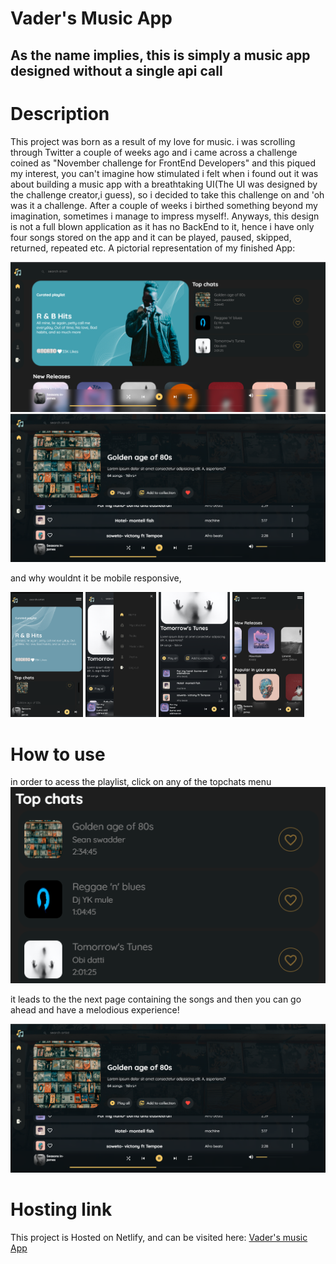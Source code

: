# Vader's Music App

## As the name implies, this is simply a music app designed without a single api call

# Description
This  project was born as a result of my love for music. i was scrolling through Twitter a couple of weeks ago and i came across a challenge coined as "November challenge for FrontEnd Developers" and this piqued my interest, you can't imagine how stimulated i felt when i found out it was about building a music app with a breathtaking UI(The UI was designed by the challenge creator,i guess), so i decided to take this challenge on and 'oh was it a challenge. After a couple of weeks i birthed something beyond my imagination, sometimes i manage to impress myself!.
Anyways, this design is not a full blown application as it has no BackEnd to it, hence i have only four songs stored on the app and it can be played, paused, skipped, returned, repeated etc. 
A pictorial representation of my finished App:

![Desktop View](/src/images/MusicUI.png)
![Desktop View2](/src/images/PlayMusicDesktopUI.png)

and why wouldnt it be mobile responsive,

<img src="src/images/phoneViewUIHome.PNG" height="200">
<img src="src/images/phoneViewhamburgermenuUI.PNG" height="200">
<img src="src/images/phoneViewPlaymusicUI.PNG" height="200">
<img src="src/images/phoneviewscrolUI.PNG" height="200">



# How to use
in order to acess the playlist, click on any of the topchats menu
![Desktop View](/src/images/TopchatsUI.png)

it leads to the the next page containing the songs and then you can go ahead and have a melodious experience!

![Desktop View2](/src/images/PlayMusicDesktopUI.png)

# Hosting link
This project is Hosted on Netlify, and can be visited here: [Vader's music App](https://vader-music-app.netlify.app/ "may the force be with you!")